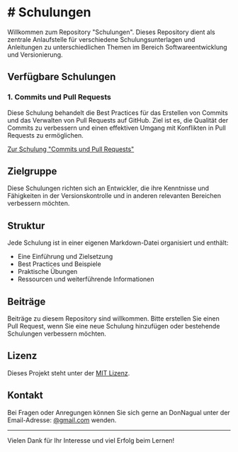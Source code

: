 # # Schulungen

Willkommen zum Repository "Schulungen". Dieses Repository dient als zentrale Anlaufstelle für verschiedene Schulungsunterlagen und Anleitungen zu unterschiedlichen Themen im Bereich Softwareentwicklung und Versionierung.

## Verfügbare Schulungen

### 1. Commits und Pull Requests

Diese Schulung behandelt die Best Practices für das Erstellen von Commits und das Verwalten von Pull Requests auf GitHub. Ziel ist es, die Qualität der Commits zu verbessern und einen effektiven Umgang mit Konflikten in Pull Requests zu ermöglichen.

[Zur Schulung "Commits und Pull Requests"](/Unterlagen/Commits-and-Pull-Requests.md)

## Zielgruppe

Diese Schulungen richten sich an Entwickler, die ihre Kenntnisse und Fähigkeiten in der Versionskontrolle und in anderen relevanten Bereichen verbessern möchten.

## Struktur

Jede Schulung ist in einer eigenen Markdown-Datei organisiert und enthält:

- Eine Einführung und Zielsetzung
- Best Practices und Beispiele
- Praktische Übungen
- Ressourcen und weiterführende Informationen

## Beiträge

Beiträge zu diesem Repository sind willkommen. Bitte erstellen Sie einen Pull Request, wenn Sie eine neue Schulung hinzufügen oder bestehende Schulungen verbessern möchten.

## Lizenz

Dieses Projekt steht unter der [MIT Lizenz](/LICENSE.md).

## Kontakt

Bei Fragen oder Anregungen können Sie sich gerne an DonNagual unter der Email-Adresse: [@gmail.com](@gamil.com) wenden.

---

Vielen Dank für Ihr Interesse und viel Erfolg beim Lernen!
